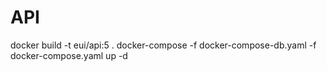 # API

docker build -t eui/api:5 .
docker-compose -f docker-compose-db.yaml -f docker-compose.yaml up -d